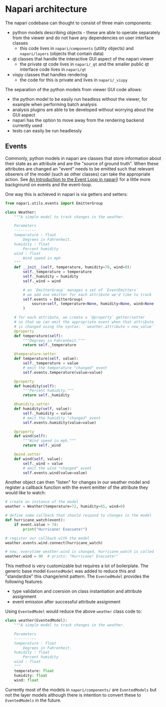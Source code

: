 # Napari architecture

The napari codebase can thought to consist of three main components:

* python models describing objects - these are able to operate separately from
  the viewer and do not have any dependencies on user interface classes
    * this code lives in `napari/components` (utility objects) and
     `napari/layers` (objects that contain data)
* qt classes that handle the interactive GUI aspect of the napari viewer
    * the private qt code lives in `napari/_qt` and the smaller public qt
      interface code lives in `napari/qt`
* vispy classes that handles rendering
    * the code for this is private and lives in `napari/_vispy`

The separation of the python models from viewer GUI code allows:

* the python model to be easily run headless without the viewer, for example
  when performing batch analysis
* analysis plugins are able to be developed without worrying about the GUI
  aspect
* napari has the option to move away from the rendering backend currently used
* tests can easily be run headlessly

## Events

Commonly, python models in napari are classes that store information about their
state as an attribute and are the "source of ground truth". When these
attributes are changed an "event" needs to be emitted such that relevant
obserers of the model (such as other classes) can take the appropriate
action. See [An Introduction to the Event Loop in napari](events/event_loop))
for a little more background on events and the event-loop.

One way this is achieved in napari is via getters and setters:

```python
from napari.utils.events import EmitterGroup

class Weather:
    """A simple model to track changes in the weather.

    Parameters
    ----------
    temperature : float
        Degrees in Fahrenheit.
    humidity : float
        Percent humidity
    wind : float
        Wind speed in mph
    """
    def __init__(self, temperature, humidity=70, wind=0):
        self._temperature = temperature
        self._humidity = humidity
        self._wind = wind

        # an `EmitterGroup` manages a set of `EventEmitters`
        # we add one emitter for each attribute we'd like to track
        self.events = EmitterGroup(
            source=self, temperature=None, humidity=None, wind=None
        )

    # for each attribute, we create a `@property` getter/setter
    # so that we can emit the appropriate event when that attribute
    # is changed using the syntax: ``weather.attribute = new_value``
    @property
    def temperature(self):
        """Degrees in Fahrenheit."""
        return self._temperature

    @temperature.setter
    def temperature(self, value):
        self._temperature = value
        # emit the temperature "changed" event
        self.events.temperature(value=value)

    @property
    def humidity(self):
        """Percent humidity."""
        return self._humidity

    @humidity.setter
    def humidity(self, value):
        self._humidity = value
        # emit the humidity "changed" event
        self.events.humidity(value=value)

    @property
    def wind(self):
        """Wind speed in mph."""
        return self._wind

    @wind.setter
    def wind(self, value):
        self._wind = value
        # emit the wind "changed" event
        self.events.wind(value=value)
```

Another object can then "listen" for changes in our weather model and register
a callback function with the event emitter of the attribute they would like
to watch:

```python
# create an instance of the model
weather = Weather(temperature=72, humidity=65, wind=0)

# define some callback that should respond to changes in the model
def hurricane_watch(event):
    if event.value > 74:
        print("Hurricane! Evacuate!")

# register our callback with the model
weather.events.wind.connect(hurricane_watch)

# now, everytime weather.wind is changed, hurricane_watch is called
weather.wind = 90  # prints: "Hurricane! Evacuate!"
```

This method is very customizable but requires a lot of boilerplate. The
generic base model `EventedModel` was added to reduce this and
"standardize" this change/emit pattern. The `EventedModel` provides the
following features:

* type validation and coersion on class instantiation and attribute assignment
* event emission after successful attribute assignment

Using `EventedModel` would reduce the above `weather` class code to:

```python
class weather(EventedModel):
    """A simple model to track changes in the weather.

    Parameters
    ----------
    temperature : float
        Degrees in Fahrenheit.
    humidity : float
        Percent humidity
    wind : float
    """
    temperature: float
    humidity: float
    wind: float
```

Currently most of the models in `napari/components/` are `EventedModels` but
not the layer models although there is intention to convert these to
`EventedModels` in the future.
